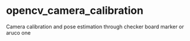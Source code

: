 # opencv_camera_calibration

Camera calibration and pose estimation through checker board marker or aruco one
